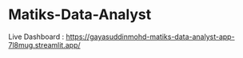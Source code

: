 # Matiks-Data-Analyst

Live Dashboard : https://gayasuddinmohd-matiks-data-analyst-app-7l8mug.streamlit.app/
